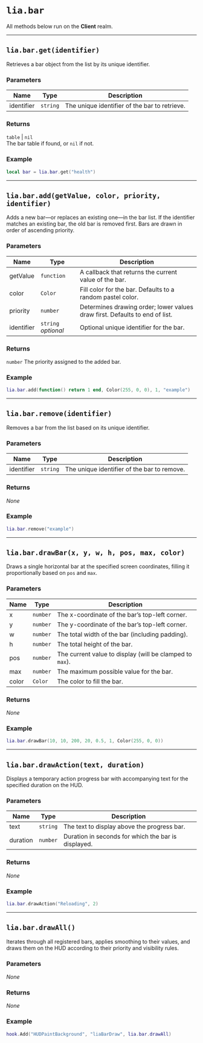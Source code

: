 # `lia.bar`

All methods below run on the **Client** realm.

---

## `lia.bar.get(identifier)`

Retrieves a bar object from the list by its unique identifier.

### Parameters

| Name       | Type      | Description                                  |
| ---------- | --------- | -------------------------------------------- |
| identifier | `string`  | The unique identifier of the bar to retrieve.|

### Returns

`table` \| `nil`  
The bar table if found, or `nil` if not.

### Example

```lua
local bar = lia.bar.get("health")
````

---

## `lia.bar.add(getValue, color, priority, identifier)`

Adds a new bar—or replaces an existing one—in the bar list. If the identifier matches an existing bar, the old bar is removed first. Bars are drawn in order of ascending priority.

### Parameters

| Name       | Type                | Description                                                                 |
| ---------- | ------------------- | --------------------------------------------------------------------------- |
| getValue   | `function`          | A callback that returns the current value of the bar.                       |
| color      | `Color`             | Fill color for the bar. Defaults to a random pastel color.                  |
| priority   | `number`            | Determines drawing order; lower values draw first. Defaults to end of list. |
| identifier | `string` *optional* | Optional unique identifier for the bar.                                     |

### Returns

`number`
The priority assigned to the added bar.

### Example

```lua
lia.bar.add(function() return 1 end, Color(255, 0, 0), 1, "example")
```

---

## `lia.bar.remove(identifier)`

Removes a bar from the list based on its unique identifier.

### Parameters

| Name       | Type     | Description                                 |
| ---------- | -------- | ------------------------------------------- |
| identifier | `string` | The unique identifier of the bar to remove. |

### Returns

*None*

### Example

```lua
lia.bar.remove("example")
```

---

## `lia.bar.drawBar(x, y, w, h, pos, max, color)`

Draws a single horizontal bar at the specified screen coordinates, filling it proportionally based on `pos` and `max`.

### Parameters

| Name  | Type     | Description                                              |
| ----- | -------- | -------------------------------------------------------- |
| x     | `number` | The x-coordinate of the bar’s top-left corner.           |
| y     | `number` | The y-coordinate of the bar’s top-left corner.           |
| w     | `number` | The total width of the bar (including padding).          |
| h     | `number` | The total height of the bar.                             |
| pos   | `number` | The current value to display (will be clamped to `max`). |
| max   | `number` | The maximum possible value for the bar.                  |
| color | `Color`  | The color to fill the bar.                               |

### Returns

*None*

### Example

```lua
lia.bar.drawBar(10, 10, 200, 20, 0.5, 1, Color(255, 0, 0))
```

---

## `lia.bar.drawAction(text, duration)`

Displays a temporary action progress bar with accompanying text for the specified duration on the HUD.

### Parameters

| Name     | Type     | Description                                         |
| -------- | -------- | --------------------------------------------------- |
| text     | `string` | The text to display above the progress bar.         |
| duration | `number` | Duration in seconds for which the bar is displayed. |

### Returns

*None*

### Example

```lua
lia.bar.drawAction("Reloading", 2)
```

---

## `lia.bar.drawAll()`

Iterates through all registered bars, applies smoothing to their values, and draws them on the HUD according to their priority and visibility rules.

### Parameters

*None*

### Returns

*None*

### Example

```lua
hook.Add("HUDPaintBackground", "liaBarDraw", lia.bar.drawAll)
```

```
